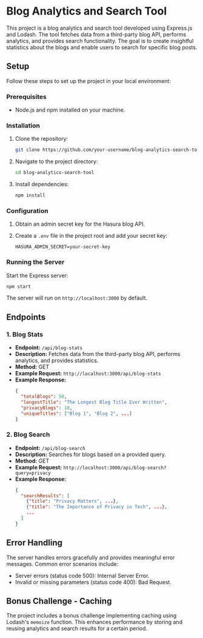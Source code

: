 # Blog Analytics and Search Tool

This project is a blog analytics and search tool developed using Express.js and Lodash. The tool fetches data from a third-party blog API, performs analytics, and provides search functionality. The goal is to create insightful statistics about the blogs and enable users to search for specific blog posts.

## Setup

Follow these steps to set up the project in your local environment:

### Prerequisites

- Node.js and npm installed on your machine.

### Installation

1. Clone the repository:

   ```bash
   git clone https://github.com/your-username/blog-analytics-search-tool.git
   ```

2. Navigate to the project directory:

   ```bash
   cd blog-analytics-search-tool
   ```

3. Install dependencies:

   ```bash
   npm install
   ```

### Configuration

1. Obtain an admin secret key for the Hasura blog API.

2. Create a `.env` file in the project root and add your secret key:

   ```env
   HASURA_ADMIN_SECRET=your-secret-key
   ```

### Running the Server

Start the Express server:

```bash
npm start
```

The server will run on `http://localhost:3000` by default.

## Endpoints

### 1. Blog Stats

- **Endpoint:** `/api/blog-stats`
- **Description:** Fetches data from the third-party blog API, performs analytics, and provides statistics.
- **Method:** GET
- **Example Request:** `http://localhost:3000/api/blog-stats`
- **Example Response:**
  ```json
  {
    "totalBlogs": 50,
    "longestTitle": "The Longest Blog Title Ever Written",
    "privacyBlogs": 10,
    "uniqueTitles": ["Blog 1", "Blog 2", ...]
  }
  ```

### 2. Blog Search

- **Endpoint:** `/api/blog-search`
- **Description:** Searches for blogs based on a provided query.
- **Method:** GET
- **Example Request:** `http://localhost:3000/api/blog-search?query=privacy`
- **Example Response:**
  ```json
  {
    "searchResults": [
      {"title": "Privacy Matters", ...},
      {"title": "The Importance of Privacy in Tech", ...},
      ...
    ]
  }
  ```

## Error Handling

The server handles errors gracefully and provides meaningful error messages. Common error scenarios include:

- Server errors (status code 500): Internal Server Error.
- Invalid or missing parameters (status code 400): Bad Request.

## Bonus Challenge - Caching

The project includes a bonus challenge implementing caching using Lodash's `memoize` function. This enhances performance by storing and reusing analytics and search results for a certain period.
